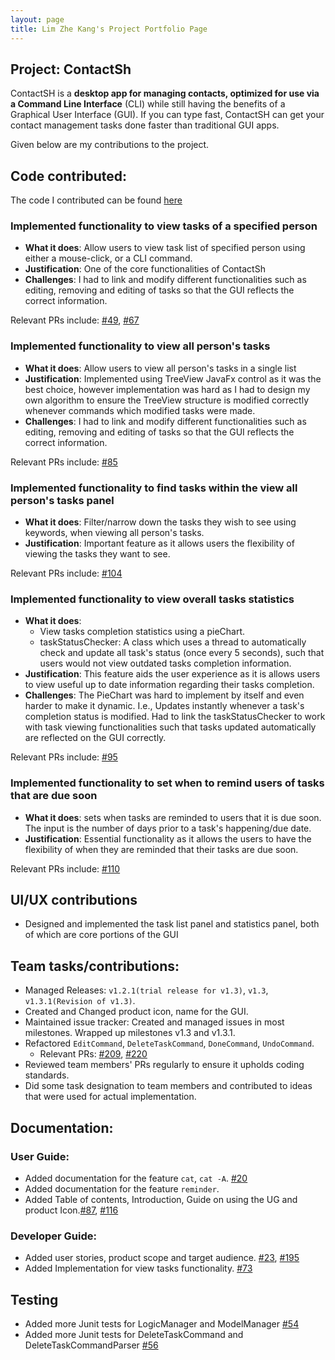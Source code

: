 ```yaml
---
layout: page
title: Lim Zhe Kang's Project Portfolio Page
---
```


## Project: ContactSh

ContactSH is a **desktop app for managing contacts, optimized for use via a Command Line Interface** (CLI) while still
having the benefits of a Graphical User Interface (GUI). If you can type fast, ContactSH can get your contact management
tasks done faster than traditional GUI apps.

Given below are my contributions to the project.

## **Code contributed**:

The code I contributed can be found [here](https://nus-cs2103-ay2122s1.github.io/tp-dashboard/?search=limzk&sort=groupTitle&sortWithin=title&timeframe=commit&mergegroup=&groupSelect=groupByRepos&breakdown=true&checkedFileTypes=docs~functional-code~test-code~other&since=2021-09-17)

### **Implemented functionality to view tasks of a specified person**
* **What it does**: Allow users to view task list of specified person using either a mouse-click, or a CLI command.
* **Justification**: One of the core functionalities of ContactSh
* **Challenges**: I had to link and modify different functionalities such as editing, removing and editing
   of tasks so that the GUI reflects the correct information.
   
Relevant PRs include:
[#49](https://github.com/AY2122S1-CS2103T-W10-1/tp/pull/49),
[#67](https://github.com/AY2122S1-CS2103T-W10-1/tp/pull/67)

### **Implemented functionality to view all person's tasks**
* **What it does**: Allow users to view all person's tasks in a single list
* **Justification**: Implemented using TreeView JavaFx control as it was the best choice, however implementation
   was hard as I had to design my own algorithm to ensure the TreeView structure is modified correctly whenever
   commands which modified tasks were made.
* **Challenges**: I had to link and modify different functionalities such as editing, removing and editing
   of tasks so that the GUI reflects the correct information.

Relevant PRs include: [#85](https://github.com/AY2122S1-CS2103T-W10-1/tp/pull/85)

### **Implemented functionality to find tasks within the view all person's tasks panel**
* **What it does**: Filter/narrow down the tasks they wish to see using keywords, when viewing all person's tasks.
* **Justification**: Important feature as it allows users the flexibility of viewing the tasks they want to see.

Relevant PRs include: [#104](https://github.com/AY2122S1-CS2103T-W10-1/tp/pull/104)

### **Implemented functionality to view overall tasks statistics**
* **What it does**: 
   * View tasks completion statistics using a pieChart. 
   * taskStatusChecker: A class which uses a thread to automatically check and update all task's status (once every 5 seconds), such
   that users would not view outdated tasks completion information.
* **Justification**: This feature aids the user experience as it is allows users to view
   useful up to date information regarding their tasks completion.
* **Challenges**: The PieChart was hard to implement by itself and even harder to make it dynamic.
   I.e., Updates instantly whenever a task's completion status is modified. Had to link the taskStatusChecker to work
   with task viewing functionalities such that tasks updated automatically are reflected on the GUI correctly.
   
Relevant PRs include: [#95](https://github.com/AY2122S1-CS2103T-W10-1/tp/pull/95)

### **Implemented functionality to set when to remind users of tasks that are due soon**
* **What it does**: sets when tasks are reminded to users that it is due soon. The input is the number of days
   prior to a task's happening/due date.
* **Justification**: Essential functionality as it allows the users to have the flexibility of when they are reminded that their tasks
   are due soon.

Relevant PRs include: [#110](https://github.com/AY2122S1-CS2103T-W10-1/tp/pull/110)

## **UI/UX contributions**
* Designed and implemented the task list panel and statistics panel, both of which are core
   portions of the GUI
## **Team tasks/contributions:**
* Managed Releases: `v1.2.1(trial release for v1.3)`, `v1.3`, `v1.3.1(Revision of v1.3)`.
* Created and Changed product icon, name for the GUI.
* Maintained issue tracker: Created and managed issues in most milestones. Wrapped up milestones v1.3 and v1.3.1.
* Refactored  `EditCommand`, `DeleteTaskCommand`, `DoneCommand`, `UndoCommand`.
   * Relevant PRs: [#209](https://github.com/AY2122S1-CS2103T-W10-1/tp/pull/209),
  [#220](https://github.com/AY2122S1-CS2103T-W10-1/tp/pull/220)
* Reviewed team members' PRs regularly to ensure it upholds coding standards.
* Did some task designation to team members and contributed to ideas that were used for actual implementation.

## **Documentation**:

### **User Guide**:
* Added documentation for the feature `cat`, `cat -A`. [#20](https://github.com/AY2122S1-CS2103T-W10-1/tp/pull/20)
* Added documentation for the feature `reminder`.
* Added Table of contents, Introduction, Guide on using the UG and product Icon.[#87](https://github.com/AY2122S1-CS2103T-W10-1/tp/pull/87/files),
  [#116](https://github.com/AY2122S1-CS2103T-W10-1/tp/pull/116/files)

### **Developer Guide**:
* Added user stories, product scope and target audience. [#23](https://github.com/AY2122S1-CS2103T-W10-1/tp/pull/23),
  [#195](https://github.com/AY2122S1-CS2103T-W10-1/tp/pull/195)
* Added Implementation for view tasks functionality. [#73](https://github.com/AY2122S1-CS2103T-W10-1/tp/pull/73)

## **Testing**
* Added more Junit tests for LogicManager and ModelManager [#54](https://github.com/AY2122S1-CS2103T-W10-1/tp/pull/54)
* Added more Junit tests for DeleteTaskCommand and DeleteTaskCommandParser [#56](https://github.com/AY2122S1-CS2103T-W10-1/tp/pull/56)